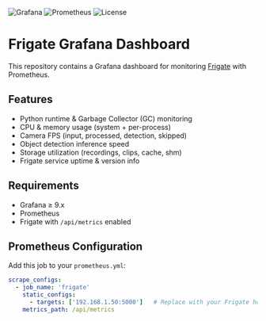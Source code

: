 ![Grafana](https://img.shields.io/badge/Grafana-Dashboard-F46800?logo=grafana&logoColor=white)
![Prometheus](https://img.shields.io/badge/Prometheus-Metrics-E6522C?logo=prometheus&logoColor=white)
![License](https://img.shields.io/badge/License-MIT-green.svg)

# Frigate Grafana Dashboard

This repository contains a Grafana dashboard for monitoring [Frigate](https://github.com/blakeblackshear/frigate) with Prometheus.

## Features
- Python runtime & Garbage Collector (GC) monitoring
- CPU & memory usage (system + per-process)
- Camera FPS (input, processed, detection, skipped)
- Object detection inference speed
- Storage utilization (recordings, clips, cache, shm)
- Frigate service uptime & version info

## Requirements
- Grafana ≥ 9.x
- Prometheus
- Frigate with `/api/metrics` enabled

## Prometheus Configuration
Add this job to your `prometheus.yml`:

```yaml
scrape_configs:
  - job_name: 'frigate'
    static_configs:
      - targets: ['192.168.1.50:5000']   # Replace with your Frigate host:port
    metrics_path: /api/metrics
